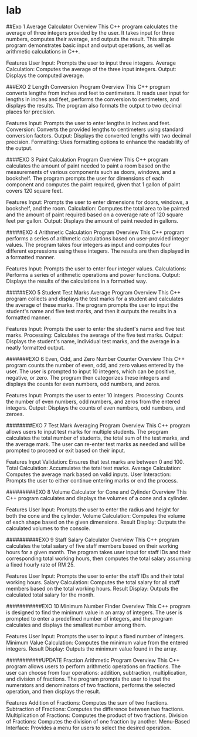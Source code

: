 # lab
##Exo 1 Average Calculator
Overview
This C++ program calculates the average of three integers provided by the user. 
It takes input for three numbers, computes their average, and outputs the result. 
This simple program demonstrates basic input and output operations, as well as arithmetic calculations in C++.

Features
User Input: Prompts the user to input three integers.
Average Calculation: Computes the average of the three input integers.
Output: Displays the computed average.

###EXO 2 Length Conversion Program
Overview
This C++ program converts lengths from inches and feet to centimeters. 
It reads user input for lengths in inches and feet, performs the conversion to centimeters, and displays the results.
The program also formats the output to two decimal places for precision.

Features
Input: Prompts the user to enter lengths in inches and feet.
Conversion: Converts the provided lengths to centimeters using standard conversion factors.
Output: Displays the converted lengths with two decimal precision.
Formatting: Uses formatting options to enhance the readability of the output.

####EXO 3  Paint Calculation Program
Overview
This C++ program calculates the amount of paint needed to paint a room based on the measurements of various components such as doors, windows, and a bookshelf.
The program prompts the user for dimensions of each component and computes the paint required, given that 1 gallon of paint covers 120 square feet.

Features
Input: Prompts the user to enter dimensions for doors, windows, a bookshelf, and the room.
Calculation: Computes the total area to be painted and the amount of paint required based on a coverage rate of 120 square feet per gallon.
Output: Displays the amount of paint needed in gallons.

#####EXO 4 Arithmetic Calculation Program
Overview
This C++ program performs a series of arithmetic calculations based on user-provided integer values.
The program takes four integers as input and computes four different expressions using these integers.
The results are then displayed in a formatted manner.

Features
Input: Prompts the user to enter four integer values.
Calculations: Performs a series of arithmetic operations and power functions.
Output: Displays the results of the calculations in a formatted way.

######EXO 5 Student Test Marks Average Program
Overview
This C++ program collects and displays the test marks for a student and calculates the average of these marks.
The program prompts the user to input the student's name and five test marks, and then it outputs the results in a formatted manner.

Features
Input: Prompts the user to enter the student's name and five test marks.
Processing: Calculates the average of the five test marks.
Output: Displays the student's name, individual test marks, and the average in a neatly formatted output.

#######EXO 6 Even, Odd, and Zero Number Counter
Overview
This C++ program counts the number of even, odd, and zero values entered by the user. 
The user is prompted to input 10 integers, which can be positive, negative, or zero. 
The program then categorizes these integers and displays the counts for even numbers, odd numbers, and zeros.

Features
Input: Prompts the user to enter 10 integers.
Processing: Counts the number of even numbers, odd numbers, and zeros from the entered integers.
Output: Displays the counts of even numbers, odd numbers, and zeroes.

########EXO 7 Test Mark Averaging Program
Overview
This C++ program allows users to input test marks for multiple students.
The program calculates the total number of students, the total sum of the test marks, and the average mark. 
The user can re-enter test marks as needed and will be prompted to proceed or exit based on their input.

Features
Input Validation: Ensures that test marks are between 0 and 100.
Total Calculation: Accumulates the total test marks.
Average Calculation: Computes the average mark based on valid inputs.
User Interaction: Prompts the user to either continue entering marks or end the process.

#########EXO 8 Volume Calculator for Cone and Cylinder
Overview
This C++ program calculates and displays the volumes of a cone and a cylinder. 

Features
User Input: Prompts the user to enter the radius and height for both the cone and the cylinder.
Volume Calculation: Computes the volume of each shape based on the given dimensions.
Result Display: Outputs the calculated volumes to the console.

##########EXO 9 Staff Salary Calculator
Overview
This C++ program calculates the total salary of five staff members based on their working hours for a given month. 
The program takes user input for staff IDs and their corresponding total working hours, then computes the total salary assuming a fixed hourly rate of RM 25.

Features
User Input: Prompts the user to enter the staff IDs and their total working hours.
Salary Calculation: Computes the total salary for all staff members based on the total working hours.
Result Display: Outputs the calculated total salary for the month.

###########EXO 10 Minimum Number Finder
Overview
This C++ program is designed to find the minimum value in an array of integers. 
The user is prompted to enter a predefined number of integers, and the program calculates and displays the smallest number among them.

Features
User Input: Prompts the user to input a fixed number of integers.
Minimum Value Calculation: Computes the minimum value from the entered integers.
Result Display: Outputs the minimum value found in the array.

###########UPDATE Fraction Arithmetic Program
Overview
This C++ program allows users to perform arithmetic operations on fractions.
The user can choose from four operations: addition, subtraction, multiplication, and division of fractions.
The program prompts the user to input the numerators and denominators of two fractions, performs the selected operation, and then displays the result.

Features
Addition of Fractions: Computes the sum of two fractions.
Subtraction of Fractions: Computes the difference between two fractions.
Multiplication of Fractions: Computes the product of two fractions.
Division of Fractions: Computes the division of one fraction by another.
Menu-Based Interface: Provides a menu for users to select the desired operation.
